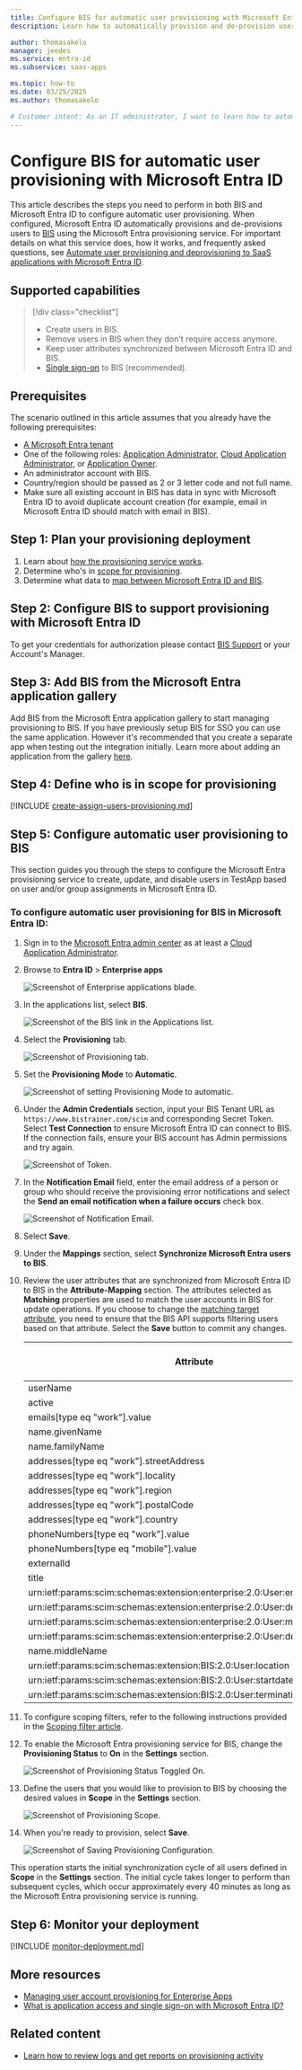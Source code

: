 ```yaml
---
title: Configure BIS for automatic user provisioning with Microsoft Entra ID
description: Learn how to automatically provision and de-provision user accounts from Microsoft Entra ID to BIS.

author: thomasakelo
manager: jeedes
ms.service: entra-id
ms.subservice: saas-apps

ms.topic: how-to
ms.date: 03/25/2025
ms.author: thomasakelo

# Customer intent: As an IT administrator, I want to learn how to automatically provision and deprovision user accounts from Microsoft Entra ID to BIS so that I can streamline the user management process and ensure that users have the appropriate access to BIS.
---
```


# Configure BIS for automatic user provisioning with Microsoft Entra ID

This article describes the steps you need to perform in both BIS and Microsoft Entra ID to configure automatic user provisioning. When configured, Microsoft Entra ID automatically provisions and de-provisions users to [BIS](https://www.trainanddevelop.ca/) using the Microsoft Entra provisioning service. For important details on what this service does, how it works, and frequently asked questions, see [Automate user provisioning and deprovisioning to SaaS applications with Microsoft Entra ID](~/identity/app-provisioning/user-provisioning.md). 


## Supported capabilities
> [!div class="checklist"]
> * Create users in BIS.
> * Remove users in BIS when they don't require access anymore.
> * Keep user attributes synchronized between Microsoft Entra ID and BIS.
> * [Single sign-on](bis-tutorial.md) to BIS (recommended).

## Prerequisites

The scenario outlined in this article assumes that you already have the following prerequisites:

* [A Microsoft Entra tenant](~/identity-platform/quickstart-create-new-tenant.md) 
* One of the following roles: [Application Administrator](/entra/identity/role-based-access-control/permissions-reference#application-administrator), [Cloud Application Administrator](/entra/identity/role-based-access-control/permissions-reference#cloud-application-administrator), or [Application Owner](/entra/fundamentals/users-default-permissions#owned-enterprise-applications).
* An administrator account with BIS.
* Country/region should be passed as 2 or 3 letter code and not full name.
* Make sure all existing account in BIS has data in sync with Microsoft Entra ID to avoid duplicate account creation (for example, email in Microsoft Entra ID should match with email in BIS).

## Step 1: Plan your provisioning deployment
1. Learn about [how the provisioning service works](~/identity/app-provisioning/user-provisioning.md).
1. Determine who's in [scope for provisioning](~/identity/app-provisioning/define-conditional-rules-for-provisioning-user-accounts.md).
1. Determine what data to [map between Microsoft Entra ID and BIS](~/identity/app-provisioning/customize-application-attributes.md).

<a name='step-2-configure-bis-to-support-provisioning-with-azure-ad'></a>

## Step 2: Configure BIS to support provisioning with Microsoft Entra ID
To get your credentials for authorization please contact  [BIS Support](mailto:help@bistrainer.com) or your Account's Manager.

<a name='step-3-add-bis-from-the-azure-ad-application-gallery'></a>

## Step 3: Add BIS from the Microsoft Entra application gallery

Add BIS from the Microsoft Entra application gallery to start managing provisioning to BIS. If you have previously setup BIS for SSO you can use the same application. However it's recommended that you create a separate app when testing out the integration initially. Learn more about adding an application from the gallery [here](~/identity/enterprise-apps/add-application-portal.md). 

## Step 4: Define who is in scope for provisioning 

[!INCLUDE [create-assign-users-provisioning.md](~/identity/saas-apps/includes/create-assign-users-provisioning.md)]

## Step 5: Configure automatic user provisioning to BIS 

This section guides you through the steps to configure the Microsoft Entra provisioning service to create, update, and disable users in TestApp based on user and/or group assignments in Microsoft Entra ID.

<a name='to-configure-automatic-user-provisioning-for-bis-in-azure-ad'></a>

### To configure automatic user provisioning for BIS in Microsoft Entra ID:

1. Sign in to the [Microsoft Entra admin center](https://entra.microsoft.com) as at least a [Cloud Application Administrator](~/identity/role-based-access-control/permissions-reference.md#cloud-application-administrator).
1. Browse to **Entra ID** > **Enterprise apps**

	![Screenshot of Enterprise applications blade.](common/enterprise-applications.png)

1. In the applications list, select **BIS**.

	![Screenshot of the BIS link in the Applications list.](common/all-applications.png)

1. Select the **Provisioning** tab.

	![Screenshot of Provisioning tab.](common/provisioning.png)

1. Set the **Provisioning Mode** to **Automatic**.

	![Screenshot of setting Provisioning Mode to automatic.](common/provisioning-automatic.png)

1. Under the **Admin Credentials** section, input your BIS Tenant URL as `https://www.bistrainer.com/scim` and corresponding Secret Token. Select **Test Connection** to ensure Microsoft Entra ID can connect to BIS. If the connection fails, ensure your BIS account has Admin permissions and try again.

 	![Screenshot of Token.](common/provisioning-testconnection-tenanturltoken.png)

1. In the **Notification Email** field, enter the email address of a person or group who should receive the provisioning error notifications and select the **Send an email notification when a failure occurs** check box.

	![Screenshot of Notification Email.](common/provisioning-notification-email.png)

1. Select **Save**.

1. Under the **Mappings** section, select **Synchronize Microsoft Entra users to BIS**.

1. Review the user attributes that are synchronized from Microsoft Entra ID to BIS in the **Attribute-Mapping** section. The attributes selected as **Matching** properties are used to match the user accounts in BIS for update operations. If you choose to change the [matching target attribute](~/identity/app-provisioning/customize-application-attributes.md), you need to ensure that the BIS API supports filtering users based on that attribute. Select the **Save** button to commit any changes.

   |Attribute|Type|Supported for filtering|Required by BIS|
   |---|---|---|---|
   |userName|String|&check;|&check;|
   |active|Boolean||&check;|
   |emails[type eq "work"].value|String|||
   |name.givenName|String||&check;|
   |name.familyName|String||&check;|
   |addresses[type eq "work"].streetAddress|String|||
   |addresses[type eq "work"].locality|String|||
   |addresses[type eq "work"].region|String||&check;|
   |addresses[type eq "work"].postalCode|String|||
   |addresses[type eq "work"].country|String||&check;|
   |phoneNumbers[type eq "work"].value|String|||
   |phoneNumbers[type eq "mobile"].value|String|||
   |externalId|String|||
   |title|String|||
   |urn:ietf:params:scim:schemas:extension:enterprise:2.0:User:employeeNumber|String||&check;|
   |urn:ietf:params:scim:schemas:extension:enterprise:2.0:User:department|String|||
   |urn:ietf:params:scim:schemas:extension:enterprise:2.0:User:manager|String|||
   |urn:ietf:params:scim:schemas:extension:enterprise:2.0:User:department|String|||
   |name.middleName|String|||
   |urn:ietf:params:scim:schemas:extension:BIS:2.0:User:location|String|||
   |urn:ietf:params:scim:schemas:extension:BIS:2.0:User:startdate|DateTime|||
   |urn:ietf:params:scim:schemas:extension:BIS:2.0:User:terminationdate|DateTime|||
   
1. To configure scoping filters, refer to the following instructions provided in the [Scoping filter article](~/identity/app-provisioning/define-conditional-rules-for-provisioning-user-accounts.md).

1. To enable the Microsoft Entra provisioning service for BIS, change the **Provisioning Status** to **On** in the **Settings** section.

	![Screenshot of Provisioning Status Toggled On.](common/provisioning-toggle-on.png)

1. Define the users that you would like to provision to BIS by choosing the desired values in **Scope** in the **Settings** section.

	![Screenshot of Provisioning Scope.](common/provisioning-scope.png)

1. When you're ready to provision, select **Save**.

	![Screenshot of Saving Provisioning Configuration.](common/provisioning-configuration-save.png)

This operation starts the initial synchronization cycle of all users defined in **Scope** in the **Settings** section. The initial cycle takes longer to perform than subsequent cycles, which occur approximately every 40 minutes as long as the Microsoft Entra provisioning service is running. 

## Step 6: Monitor your deployment

[!INCLUDE [monitor-deployment.md](~/identity/saas-apps/includes/monitor-deployment.md)]

## More resources

* [Managing user account provisioning for Enterprise Apps](~/identity/app-provisioning/configure-automatic-user-provisioning-portal.md)
* [What is application access and single sign-on with Microsoft Entra ID?](~/identity/enterprise-apps/what-is-single-sign-on.md)

## Related content

* [Learn how to review logs and get reports on provisioning activity](~/identity/app-provisioning/check-status-user-account-provisioning.md)
